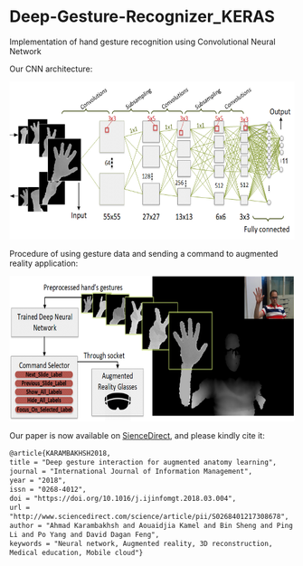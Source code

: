 # Deep-Gesture-Recognizer_KERAS

Implementation of hand gesture recognition using Convolutional Neural Network

Our CNN architecture:

<img src="CNN_model.png" alt="CNN" class="inline" width="640" height="279" />


Procedure of using gesture data and sending a command to augmented reality application:

<img src="process.png" alt="process" class="inline" width="696" height="257" />

Our paper is now available on <a href="https://www.sciencedirect.com/science/article/pii/S0268401217308678">SienceDirect</a>, and please kindly cite it:

```
@article{KARAMBAKHSH2018,
title = "Deep gesture interaction for augmented anatomy learning",
journal = "International Journal of Information Management",
year = "2018",
issn = "0268-4012",
doi = "https://doi.org/10.1016/j.ijinfomgt.2018.03.004",
url = "http://www.sciencedirect.com/science/article/pii/S0268401217308678",
author = "Ahmad Karambakhsh and Aouaidjia Kamel and Bin Sheng and Ping Li and Po Yang and David Dagan Feng",
keywords = "Neural network, Augmented reality, 3D reconstruction, Medical education, Mobile cloud"}
```
